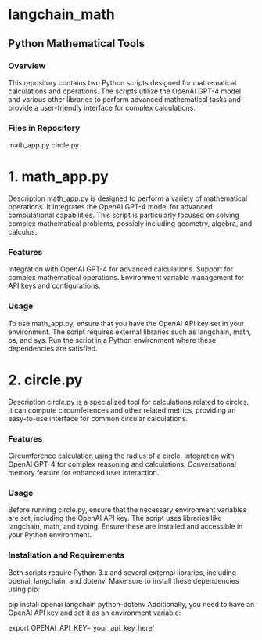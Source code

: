 # langchain_math

## Python Mathematical Tools 

### Overview
This repository contains two Python scripts designed for mathematical calculations and operations. The scripts utilize the OpenAI GPT-4 model and various other libraries to perform advanced mathematical tasks and provide a user-friendly interface for complex calculations.

### Files in Repository
math_app.py
circle.py

# 1. math_app.py
Description
math_app.py is designed to perform a variety of mathematical operations. It integrates the OpenAI GPT-4 model for advanced computational capabilities. This script is particularly focused on solving complex mathematical problems, possibly including geometry, algebra, and calculus.

### Features
Integration with OpenAI GPT-4 for advanced calculations.
Support for complex mathematical operations.
Environment variable management for API keys and configurations.

### Usage
To use math_app.py, ensure that you have the OpenAI API key set in your environment. The script requires external libraries such as langchain, math, os, and sys. Run the script in a Python environment where these dependencies are satisfied.

# 2. circle.py
Description
circle.py is a specialized tool for calculations related to circles. It can compute circumferences and other related metrics, providing an easy-to-use interface for common circular calculations.

### Features
Circumference calculation using the radius of a circle.
Integration with OpenAI GPT-4 for complex reasoning and calculations.
Conversational memory feature for enhanced user interaction.

### Usage
Before running circle.py, ensure that the necessary environment variables are set, including the OpenAI API key. The script uses libraries like langchain, math, and typing. Ensure these are installed and accessible in your Python environment.

### Installation and Requirements
Both scripts require Python 3.x and several external libraries, including openai, langchain, and dotenv. Make sure to install these dependencies using pip:


pip install openai langchain python-dotenv
Additionally, you need to have an OpenAI API key and set it as an environment variable:

export OPENAI_API_KEY='your_api_key_here' 
